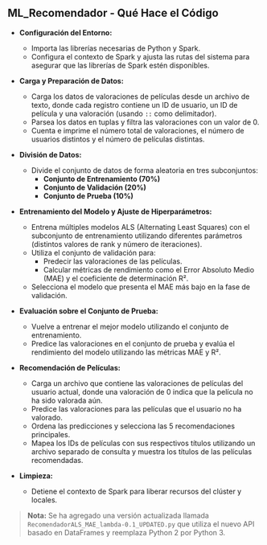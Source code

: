 ## ML_Recomendador - Qué Hace el Código

- **Configuración del Entorno:**  
  - Importa las librerías necesarias de Python y Spark.  
  - Configura el contexto de Spark y ajusta las rutas del sistema para asegurar que las librerías de Spark estén disponibles.

- **Carga y Preparación de Datos:**  
  - Carga los datos de valoraciones de películas desde un archivo de texto, donde cada registro contiene un ID de usuario, un ID de película y una valoración (usando `::` como delimitador).  
  - Parsea los datos en tuplas y filtra las valoraciones con un valor de 0.  
  - Cuenta e imprime el número total de valoraciones, el número de usuarios distintos y el número de películas distintas.

- **División de Datos:**  
  - Divide el conjunto de datos de forma aleatoria en tres subconjuntos:
    - **Conjunto de Entrenamiento (70%)**
    - **Conjunto de Validación (20%)**
    - **Conjunto de Prueba (10%)**

- **Entrenamiento del Modelo y Ajuste de Hiperparámetros:**  
  - Entrena múltiples modelos ALS (Alternating Least Squares) con el subconjunto de entrenamiento utilizando diferentes parámetros (distintos valores de rank y número de iteraciones).  
  - Utiliza el conjunto de validación para:
    - Predecir las valoraciones de las películas.
    - Calcular métricas de rendimiento como el Error Absoluto Medio (MAE) y el coeficiente de determinación R².
  - Selecciona el modelo que presenta el MAE más bajo en la fase de validación.

- **Evaluación sobre el Conjunto de Prueba:**  
  - Vuelve a entrenar el mejor modelo utilizando el conjunto de entrenamiento.  
  - Predice las valoraciones en el conjunto de prueba y evalúa el rendimiento del modelo utilizando las métricas MAE y R².

- **Recomendación de Películas:**  
  - Carga un archivo que contiene las valoraciones de películas del usuario actual, donde una valoración de 0 indica que la película no ha sido valorada aún.  
  - Predice las valoraciones para las películas que el usuario no ha valorado.  
  - Ordena las predicciones y selecciona las 5 recomendaciones principales.  
  - Mapea los IDs de películas con sus respectivos títulos utilizando un archivo separado de consulta y muestra los títulos de las películas recomendadas.

- **Limpieza:**  
  - Detiene el contexto de Spark para liberar recursos del clúster y locales.

> **Nota:** Se ha agregado una versión actualizada llamada `RecomendadorALS_MAE_lambda-0.1_UPDATED.py` que utiliza el nuevo API basado en DataFrames y reemplaza Python 2 por Python 3.

